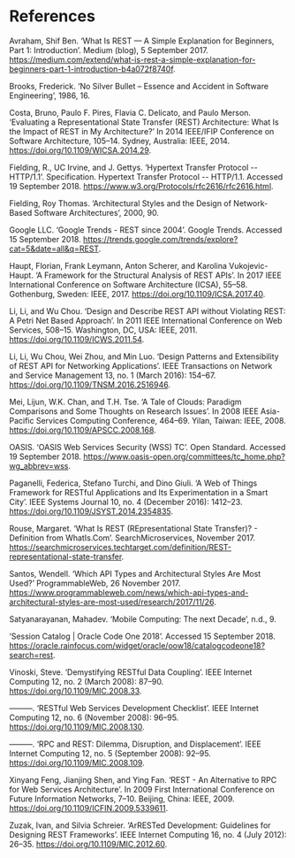 # References 
Avraham, Shif Ben. ‘What Is REST — A Simple Explanation for Beginners, Part 1: Introduction’. Medium (blog), 5 September 2017. https://medium.com/extend/what-is-rest-a-simple-explanation-for-beginners-part-1-introduction-b4a072f8740f.

Brooks, Frederick. ‘No Silver Bullet – Essence and Accident in Software Engineering’, 1986, 16.

Costa, Bruno, Paulo F. Pires, Flavia C. Delicato, and Paulo Merson. ‘Evaluating a Representational State Transfer (REST) Architecture: What Is the Impact of REST in My Architecture?’ In 2014 IEEE/IFIP Conference on Software Architecture, 105–14. Sydney, Australia: IEEE, 2014. https://doi.org/10.1109/WICSA.2014.29.

Fielding, R., UC Irvine, and J. Gettys. ‘Hypertext Transfer Protocol -- HTTP/1.1’. Specification. Hypertext Transfer Protocol -- HTTP/1.1. Accessed 19 September 2018. https://www.w3.org/Protocols/rfc2616/rfc2616.html.

Fielding, Roy Thomas. ‘Architectural Styles and the Design of Network-Based Software Architectures’, 2000, 90.

Google LLC. ‘Google Trends - REST since 2004’. Google Trends. Accessed 15 September 2018. https://trends.google.com/trends/explore?cat=5&date=all&q=REST.

Haupt, Florian, Frank Leymann, Anton Scherer, and Karolina Vukojevic-Haupt. ‘A Framework for the Structural Analysis of REST APIs’. In 2017 IEEE International Conference on Software Architecture (ICSA), 55–58. Gothenburg, Sweden: IEEE, 2017. https://doi.org/10.1109/ICSA.2017.40.

Li, Li, and Wu Chou. ‘Design and Describe REST API without Violating REST: A Petri Net Based Approach’. In 2011 IEEE International Conference on Web Services, 508–15. Washington, DC, USA: IEEE, 2011. https://doi.org/10.1109/ICWS.2011.54.

Li, Li, Wu Chou, Wei Zhou, and Min Luo. ‘Design Patterns and Extensibility of REST API for Networking Applications’. IEEE Transactions on Network and Service Management 13, no. 1 (March 2016): 154–67. https://doi.org/10.1109/TNSM.2016.2516946.

Mei, Lijun, W.K. Chan, and T.H. Tse. ‘A Tale of Clouds: Paradigm Comparisons and Some Thoughts on Research Issues’. In 2008 IEEE Asia-Pacific Services Computing Conference, 464–69. Yilan, Taiwan: IEEE, 2008. https://doi.org/10.1109/APSCC.2008.168.

OASIS. ‘OASIS Web Services Security (WSS) TC’. Open Standard. Accessed 19 September 2018. https://www.oasis-open.org/committees/tc_home.php?wg_abbrev=wss.

Paganelli, Federica, Stefano Turchi, and Dino Giuli. ‘A Web of Things Framework for RESTful Applications and Its Experimentation in a Smart City’. IEEE Systems Journal 10, no. 4 (December 2016): 1412–23. https://doi.org/10.1109/JSYST.2014.2354835.

Rouse, Margaret. ‘What Is REST (REpresentational State Transfer)? - Definition from WhatIs.Com’. SearchMicroservices, November 2017. https://searchmicroservices.techtarget.com/definition/REST-representational-state-transfer.

Santos, Wendell. ‘Which API Types and Architectural Styles Are Most Used?’ ProgrammableWeb, 26 November 2017. https://www.programmableweb.com/news/which-api-types-and-architectural-styles-are-most-used/research/2017/11/26.

Satyanarayanan, Mahadev. ‘Mobile Computing: The next Decade’, n.d., 9.

‘Session Catalog | Oracle Code One 2018’. Accessed 15 September 2018. https://oracle.rainfocus.com/widget/oracle/oow18/catalogcodeone18?search=rest.

Vinoski, Steve. ‘Demystifying RESTful Data Coupling’. IEEE Internet Computing 12, no. 2 (March 2008): 87–90. https://doi.org/10.1109/MIC.2008.33.

———. ‘RESTful Web Services Development Checklist’. IEEE Internet Computing 12, no. 6 (November 2008): 96–95. https://doi.org/10.1109/MIC.2008.130.

———. ‘RPC and REST: Dilemma, Disruption, and Displacement’. IEEE Internet Computing 12, no. 5 (September 2008): 92–95. https://doi.org/10.1109/MIC.2008.109.

Xinyang Feng, Jianjing Shen, and Ying Fan. ‘REST - An Alternative to RPC for Web Services Architecture’. In 2009 First International Conference on Future Information Networks, 7–10. Beijing, China: IEEE, 2009. https://doi.org/10.1109/ICFIN.2009.5339611.

Zuzak, Ivan, and Silvia Schreier. ‘ArRESTed Development: Guidelines for Designing REST Frameworks’. IEEE Internet Computing 16, no. 4 (July 2012): 26–35. https://doi.org/10.1109/MIC.2012.60.

